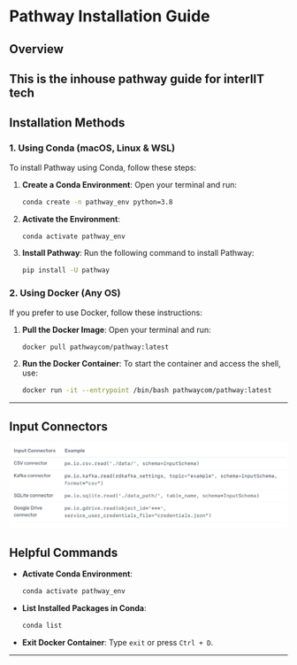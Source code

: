 # Pathway Installation Guide

## Overview

This is the inhouse pathway guide for interIIT tech 
---

## Installation Methods

### 1. Using Conda (macOS, Linux & WSL)

To install Pathway using Conda, follow these steps:

1. **Create a Conda Environment**:
   Open your terminal and run:
   ```bash
   conda create -n pathway_env python=3.8
   ```

2. **Activate the Environment**:
   ```bash
   conda activate pathway_env
   ```

3. **Install Pathway**:
   Run the following command to install Pathway:
   ```bash
   pip install -U pathway
   ```

### 2. Using Docker (Any OS)

If you prefer to use Docker, follow these instructions:

1. **Pull the Docker Image**:
   Open your terminal and run:
   ```bash
   docker pull pathwaycom/pathway:latest
   ```

2. **Run the Docker Container**:
   To start the container and access the shell, use:
   ```bash
   docker run -it --entrypoint /bin/bash pathwaycom/pathway:latest
   ```

---
## Input Connectors 
![Input Connectors](assets/Input_connectors.png)


## Helpful Commands

- **Activate Conda Environment**:
  ```bash
  conda activate pathway_env
  ```

- **List Installed Packages in Conda**:
  ```bash
  conda list
  ```

- **Exit Docker Container**:
  Type `exit` or press `Ctrl + D`.

---


